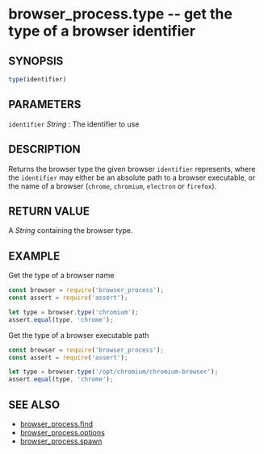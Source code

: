 # browser_process.type -- get the type of a browser identifier

## SYNOPSIS

```js
type(identifier)
```

## PARAMETERS

`identifier` *String*
:   The identifier to use

## DESCRIPTION

Returns the browser type the given browser `identifier` represents, where the
`identifier` may either be an absolute path to a browser executable, or the name
of a browser (`chrome`, `chromium`, `electron` or `firefox`).

## RETURN VALUE

A *String* containing the browser type.

## EXAMPLE

Get the type of a browser name

```js
const browser = require('browser_process');
const assert = require('assert');

let type = browser.type('chromium');
assert.equal(type, 'chrome');
```

Get the type of a browser executable path

```js
const browser = require('browser_process');
const assert = require('assert');

let type = browser.type('/opt/chromium/chromium-browser');
assert.equal(type, 'chrome');
```

## SEE ALSO

- [browser_process.find](browser_process.find.3.md)
- [browser_process.options](browser_process.options.3.md)
- [browser_process.spawn](browser_process.spawn.3.md)
